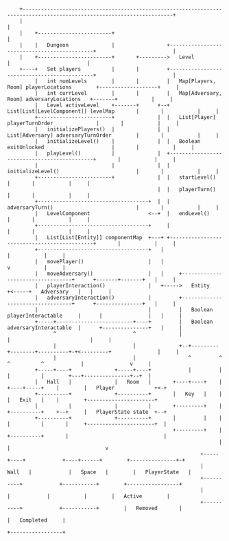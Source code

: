 <pre><code>
    +-----------------------------------------------------------------------------------------------------------------------+
    |                                                                                                                       |
    |    +------------------------+                                                                                         |
    |    |   Dungeon              |                 +---------------------------------------------+                         |
    |    +------------------------+       +--------->   Level                                     |                         |
    +----+   Set players          |       |         +---------------------------------------------+                         |
         |   int numLevels        |       |         |   Map[Players, Room] playerLocations        +-------------------+     |
         |   int currLevel        |       |         |   Map[Adversary, Room] adversaryLocations   +-------+           |     |
         |   Level activeLevel    +-------+      +--+   List[List[LevelComponent]] levelMap       |       |           |     |
         +------------------------+              |  |   List[Player] playerTurnOrder              |       |           |     |
         |   initializePlayers()  |              |  |   List[Adversary] adversaryTurnOrder        |       |           |     |
         |   initializeLevel()    |              |  |   Boolean exitUnlocked                      |       |           |     |
         |   playLevel()          |              |  +---------------------------------------------+       |           |     |
         |                        |              |  |   initializeLevel()                         |       |           |     |
         +------------------------+              |  |   startLevel()                              |       |           |     |
                                                 |  |   playerTurn()                              |       |           |     |
         +------------------------------------+  |  |   adversaryTurn()                           |       |           |     |
         |   LevelComponent                   <--+  |   endLevel()                                |       |           |     |
         +------------------------------------+     |                                             |       |           |     |
         |   List[List[Entity]] componentMap  +---+ +---------------------------------------------+       |           |     |
         +------------------------------------+   |                                                       |           |     |
         |   movePlayer()                     |   |                                                       v           |     |
         |   moveAdversary()                  |   |     +----------------------------------+      +-------+-------+   |     |
         |   playerInteraction()              |   +----->   Entity                         +<-----+   Adversary   |   |     |
         |   adversaryInteraction()           |         +----------------------------------+      +---------------+   |     |
         |                                    |         |   Boolean playerInteractable     |      |               |   |     |
         +-----+-------------------------+----+         |   Boolean adversaryInteractable  |      +---------------+   |     |
               ^                         ^              |                                  |                          |     |
               |                         |              +--+---------+--------+----------+-+<---------+               |     |
               |                         |                 ^         ^        ^          ^            |               v     |
         +-----+----+              +-----+----+            |         |        |          |        +---+---------------+--+  |
         |   Hall   |              |   Room   |       +----+----+    |   +----+-----+    |        |   Player             +<-+
         +----------+              +----------+       |   Key   |    |   |   Exit   |    |        +----------------------+
         |          |              |          |       +---------+    |   +----------+    +--+     |   PlayerState state  +--+
         +----------+              +----------+       |         |    |   |          |       |     +----------------------+  |
                                                      +---------+    |   +----------+       |                               |
                                                                     |                      |                               v
                                                               +-----+----+            +----+------+        +---------------+-+
                                                               |   Wall   |            |   Space   |        |   PlayerState   |
                                                               +----------+            +-----------+        +-----------------+
                                                               |          |            |           |        |   Active        |
                                                               +----------+            +-----------+        |   Removed       |
                                                                                                            |   Completed     |
                                                                                                            +-----------------+
</pre></code>
